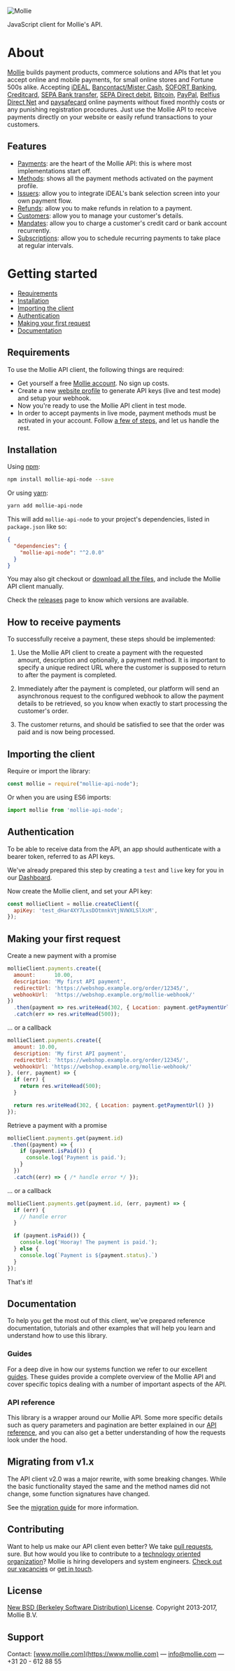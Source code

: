 ![Mollie](https://www.mollie.nl/files/Mollie-Logo-Style-Small.png)

JavaScript client for Mollie's API.

# About

[Mollie](https://www.mollie.com/) builds payment products, commerce solutions and APIs that let you accept online and mobile payments, for small online stores and Fortune 500s alike. Accepting [iDEAL](https://www.mollie.com/payments/ideal/), [Bancontact/Mister Cash](https://www.mollie.com/payments/bancontact), [SOFORT Banking](https://www.mollie.com/payments/sofort/), [Creditcard](https://www.mollie.com/payments/credit-card/), [SEPA Bank transfer](https://www.mollie.com/payments/bank-transfer), [SEPA Direct debit](https://www.mollie.com/payments/direct-debit/), [Bitcoin](https://www.mollie.com/payments/bitcoin/), [PayPal](https://www.mollie.com/payments/paypal/), [Belfius Direct Net](https://www.mollie.com/payments/belfius/) and [paysafecard](https://www.mollie.com/payments/paysafecard/) online payments without fixed monthly costs or any punishing registration procedures. Just use the Mollie API to receive payments directly on your website or easily refund transactions to your customers.

## Features

- [Payments](https://www.mollie.com/en/docs/reference/payments/create): are the heart of the Mollie API: this is where most implementations start off. 
- [Methods](https://www.mollie.com/en/docs/reference/methods/list): shows all the payment methods activated on the payment profile.
- [Issuers](https://www.mollie.com/en/docs/reference/issuers/list): allow you to integrate iDEAL's bank selection screen into your own payment flow.
- [Refunds](https://www.mollie.com/en/docs/reference/refunds/list-all): allow you to make refunds in relation to a payment.
- [Customers](https://www.mollie.com/en/docs/reference/customers/create): allow you to manage your customer's details.
- [Mandates](https://www.mollie.com/en/docs/reference/mandates/create): allow you to charge a customer's credit card or bank account recurrently.
- [Subscriptions](https://www.mollie.com/en/docs/reference/subscriptions/create): allow you to schedule recurring payments to take place at regular intervals.

# Getting started

- [Requirements](#requirements)
- [Installation](#installation)
- [Importing the client](#importing-the-client)
- [Authentication](#authentication)
- [Making your first request](#making-your-first-request)
- [Documentation](#documentation)

## Requirements

To use the Mollie API client, the following things are required:

+ Get yourself a free [Mollie account](https://www.mollie.com/signup). No sign up costs.
+ Create a new [website profile](https://www.mollie.com/dashboard/settings/profiles) to generate API keys (live and test mode) and setup your webhook.
+ Now you're ready to use the Mollie API client in test mode.
+ In order to accept payments in live mode, payment methods must be activated in your account. Follow [a few of steps](https://www.mollie.com/dashboard/?modal=onboarding), and let us handle the rest.

## Installation

Using [npm](https://npmjs.org/):

```sh
npm install mollie-api-node --save
```

Or using [yarn](https://yarnpkg.com/):
    
```sh
yarn add mollie-api-node
```

This will add `mollie-api-node` to your project's dependencies, listed in `package.json` like so:

```json
{
  "dependencies": {
    "mollie-api-node": "^2.0.0"
  }
}
```

You may also git checkout or [download all the files](https://github.com/mollie/mollie-api-node/archive/master.zip), and include the Mollie API client manually.

Check the [releases](https://github.com/mollie/mollie-api-node/releases) page to know which versions are available.

## How to receive payments

To successfully receive a payment, these steps should be implemented:

1. Use the Mollie API client to create a payment with the requested amount, description and optionally, a payment method. It is important to specify a unique redirect URL where the customer is supposed to return to after the payment is completed.

2. Immediately after the payment is completed, our platform will send an asynchronous request to the configured webhook to allow the payment details to be retrieved, so you know when exactly to start processing the customer's order.

3. The customer returns, and should be satisfied to see that the order was paid and is now being processed.

## Importing the client

Require or import the library:

```javascript
const mollie = require("mollie-api-node");
```

Or when you are using ES6 imports:

```javascript
import mollie from 'mollie-api-node';
```

## Authentication

To be able to receive data from the API, an app should authenticate with a bearer token, referred to as API keys.

We've already prepared this step by creating a `test` and `live` key for you in our [Dashboard](https://www.mollie.com/dashboard/).

Now create the Mollie client, and set your API key:

```javascript
const mollieClient = mollie.createClient({
  apiKey: 'test_dHar4XY7LxsDOtmnkVtjNVWXLSlXsM', 
});
```

## Making your first request

Create a new payment with a promise

```javascript
mollieClient.payments.create({
  amount:      10.00,
  description: 'My first API payment',
  redirectUrl: 'https://webshop.example.org/order/12345/',
  webhookUrl:  'https://webshop.example.org/mollie-webhook/'
})
  .then(payment => res.writeHead(302, { Location: payment.getPaymentUrl() }))
  .catch(err => res.writeHead(500));
```

... or a callback


```javascript
mollieClient.payments.create({
  amount: 10.00,
  description: 'My first API payment',
  redirectUrl: 'https://webshop.example.org/order/12345/',
  webhookUrl: 'https://webshop.example.org/mollie-webhook/'
}, (err, payment) => {
  if (err) {
    return res.writeHead(500);
  }

  return res.writeHead(302, { Location: payment.getPaymentUrl() })
});
```

Retrieve a payment with a promise

```javascript
mollieClient.payments.get(payment.id)
 .then((payment) => {
    if (payment.isPaid()) {
      console.log('Payment is paid.');
    }
  })
  .catch((err) => { /* handle error */ });
```
... or a callback

```javascript
mollieClient.payments.get(payment.id, (err, payment) => {
  if (err) {
    // handle error
  }

  if (payment.isPaid()) {
    console.log('Hooray! The payment is paid.');
  } else {
    console.log(`Payment is ${payment.status}.`)
  }
});
```

That's it!

## Documentation

To help you get the most out of this client, we've prepared reference documentation, tutorials and other examples that will help you learn and understand how to use this library.

### Guides

For a deep dive in how our systems function we refer to our excellent [guides](https://www.mollie.com/en/docs/overview). These guides provide a complete overview of the Mollie API and cover specific topics dealing with a number of important aspects of the API.

### API reference

This library is a wrapper around our Mollie API. Some more specific details such as query parameters and pagination are better explained in our [API reference](https://www.mollie.com/en/docs/reference), and you can also get a better understanding of how the requests look under the hood.

## Migrating from v1.x

The API client v2.0 was a major rewrite, with some breaking changes. While the basic functionality stayed the same and the method names did not change, some function signatures have changed.
 
See the [migration guide](MIGRATION.md) for more information.

## Contributing

Want to help us make our API client even better? We take [pull requests](https://github.com/mollie/mollie-api-node/pulls), sure. But how would you like to contribute to a [technology oriented organization](https://www.mollie.com/nl/blog/post/werken-bij-mollie-sfeer-kansen-en-mogelijkheden/)? Mollie is hiring developers and system engineers. [Check out our vacancies](https://mollie.homerun.co/) or [get in touch](mailto:personeel@mollie.com).

## License

[New BSD (Berkeley Software Distribution) License](https://opensource.org/licenses/BSD-3-Clause).
Copyright 2013-2017, Mollie B.V.

## Support

Contact: [www.mollie.com](https://www.mollie.com) — info@mollie.com — +31 20 - 612 88 55
